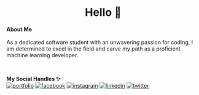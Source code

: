 <h1 align="center">Hello 👋</h1>
<b>About Me</b><br> <br>As a dedicated software student with an unwavering passion for coding, I am determined to excel in the field and carve my path as a proficient machine learning developer.<br>

<b></b><br>

<b>My Social Handles ✨</b><br>
[![portfolio](https://img.shields.io/badge/my_portfolio-000?style=for-the-badge&logo=ko-fi&logoColor=white)](https://vinayprabhakar.in/)
[![facebook](https://img.shields.io/badge/Facebook-1877F2?style=for-the-badge&logo=facebook&logoColor=white)](https://facebook.com/vinayprabhakarx)
[![instagram](https://img.shields.io/badge/Instagram-E4405F?style=for-the-badge&logo=instagram&logoColor=white)](https://instagram.com/vinayprabhakarx)
[![linkedin](https://img.shields.io/badge/LinkedIn-0077B5?style=for-the-badge&logo=linkedin&logoColor=white)](https://www.linkedin.com/in/vinayprabhakarx/)
[![twitter](https://img.shields.io/badge/Twitter-1DA1F2?style=for-the-badge&logo=twitter&logoColor=white)](https://twitter.com/vinayprabhakarx)
